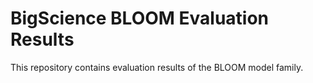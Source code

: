 # BigScience BLOOM Evaluation Results


This repository contains evaluation results of the BLOOM model family.
